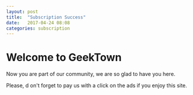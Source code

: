 ```yaml
---
layout: post
title:  "Subscription Success"
date:   2017-04-24 08:08
categories: subscription
---
```

# Welcome to GeekTown

Now you are part of our community, we are so glad to have you here.

Please, d on't forget to pay us with a click on the ads if you enjoy this site.


<script async src="//pagead2.googlesyndication.com/pagead/js/adsbygoogle.js"></script>
<!-- inferior -->
<ins class="adsbygoogle"
     style="display:inline-block;width:728px;height:90px"
     data-ad-client="ca-pub-5428825449848403"
     data-ad-slot="1328012179"></ins>
<script>
(adsbygoogle = window.adsbygoogle || []).push({});
</script>